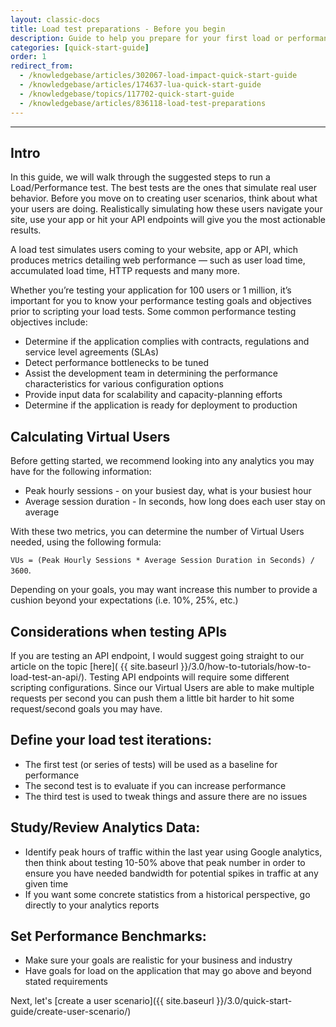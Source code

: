 ```yaml
---
layout: classic-docs
title: Load test preparations - Before you begin
description: Guide to help you prepare for your first load or performance test. Things to think about and have in mind before you start hammering your site with traffic.
categories: [quick-start-guide]
order: 1
redirect_from:
  - /knowledgebase/articles/302067-load-impact-quick-start-guide
  - /knowledgebase/articles/174637-lua-quick-start-guide
  - /knowledgebase/topics/117702-quick-start-guide
  - /knowledgebase/articles/836118-load-test-preparations
---
```


***

## Intro
In this guide, we will walk through the suggested steps to run a Load/Performance test. The best tests are the ones that simulate real user behavior. Before you move on to creating user scenarios, think about what your users are doing. Realistically simulating how these users navigate your site, use your app or hit your API endpoints will give you the most actionable results.

A load test simulates users coming to your website, app or API, which produces metrics detailing web performance — such as user load time, accumulated load time, HTTP requests and many more.

Whether you’re testing your application for 100 users or 1 million, it’s important for you to know your performance testing goals and objectives prior to scripting your load tests. Some common performance testing objectives include:


- Determine if the application complies with contracts, regulations and service level agreements (SLAs)
- Detect performance bottlenecks to be tuned
- Assist the development team in determining the performance characteristics for various configuration options
- Provide input data for scalability and capacity-planning efforts
- Determine if the application is ready for deployment to production

## Calculating Virtual Users
Before getting started, we recommend looking into any analytics you may have for the following information:

- Peak hourly sessions - on your busiest day, what is your busiest hour
- Average session duration - In seconds, how long does each user stay on average

With these two metrics, you can determine the number of Virtual Users needed, using the following formula:

`VUs = (Peak Hourly Sessions * Average Session Duration in Seconds) / 3600`.

Depending on your goals, you may want increase this number to provide a cushion beyond your expectations (i.e. 10%, 25%, etc.)

## Considerations when testing APIs
If you are testing an API endpoint, I would suggest going straight to our article on the topic [here]( {{ site.baseurl }}/3.0/how-to-tutorials/how-to-load-test-an-api/). Testing API endpoints will require some different scripting configurations. Since our Virtual Users are able to make multiple requests per second you can push them a little bit harder to hit some request/second goals you may have.

## Define your load test iterations:
- The first test (or series of tests) will be used as a baseline for performance
- The second test is to evaluate if you can increase performance
- The third test is used to tweak things and assure there are no issues

## Study/Review Analytics Data:
- Identify peak hours of traffic within the last year using Google analytics, then think about testing 10-50% above that peak number in order to ensure you have needed bandwidth for potential spikes in traffic at any given time
- If you want some concrete statistics from a historical perspective, go directly to your analytics reports


## Set Performance Benchmarks:
- Make sure your goals are realistic for your business and industry
- Have goals for load on the application that may go above and beyond stated requirements

Next, let's [create a user scenario]({{ site.baseurl }}/3.0/quick-start-guide/create-user-scenario/)
